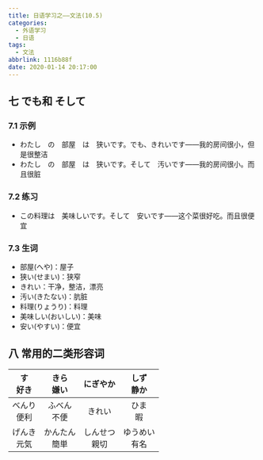 ```yaml
---
title: 日语学习之——文法(10.5)
categories:
  - 外语学习
  - 日语
tags:
  - 文法
abbrlink: 1116b88f
date: 2020-01-14 20:17:00
---
```

## 七 でも和 そして

### 7.1 示例

* わたし　の　部屋　は　狭いです。でも、きれいです——我的房间很小，但是很整洁
* わたし　の　部屋　は　狭いです。そして　汚いです——我的房间很小。而且很脏

<!--more-->

### 7.2 练习

* この料理は　美味しいです。そして　安いです——这个菜很好吃。而且很便宜

### 7.3 生词

* 部屋(へや)：屋子
* 狭い(せまい)：狭窄
* きれい：干净，整洁，漂亮
* 汚い(きたない)：肮脏
* 料理(りょうり)：料理
* 美味しい(おいしい)：美味
* 安い(やすい)：便宜

## 八 常用的二类形容词

|   す<br/>好き   |   きら<br/>嫌い   |     にぎやか      |   しず<br/>静か   |
| :-------------: | :---------------: | :---------------: | :---------------: |
| べんり<br/>便利 |  ふべん<br/>不便  |      きれい       |    ひま<br/>暇    |
| げんき<br/>元気 | かんたん<br/>簡単 | しんせつ<br/>親切 | ゆうめい<br/>有名 |

